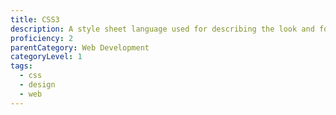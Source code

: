 ```yaml
---
title: CSS3
description: A style sheet language used for describing the look and formatting of a document written in a markup language.
proficiency: 2
parentCategory: Web Development 
categoryLevel: 1
tags:
  - css
  - design
  - web
---
```

